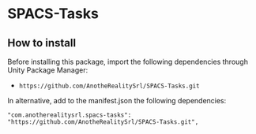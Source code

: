 # SPACS-Tasks

## How to install

Before installing this package, import the following dependencies through Unity Package Manager:

- `https://github.com/AnotheRealitySrl/SPACS-Tasks.git`

In alternative, add to the manifest.json the following dependencies:

```
"com.anotherealitysrl.spacs-tasks": "https://github.com/AnotheRealitySrl/SPACS-Tasks.git",
```

